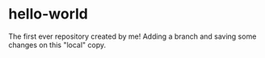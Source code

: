 # hello-world
The first ever repository created by me!
Adding a branch and saving some changes on this "local" copy.
